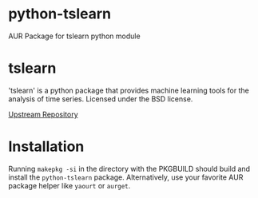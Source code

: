 # python-tslearn
AUR Package for tslearn python module

# tslearn
'tslearn' is a python package that provides machine learning tools for the analysis of time series.
Licensed under the BSD license.

[Upstream Repository](https://github.com/rtavenar/tslearn)

# Installation
Running `makepkg -si` in the directory with the PKGBUILD should build and install the `python-tslearn` package. Alternatively, use your favorite AUR package helper like `yaourt` or `aurget`.
